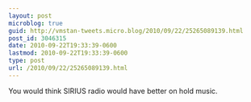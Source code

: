 ```yaml
---
layout: post
microblog: true
guid: http://vmstan-tweets.micro.blog/2010/09/22/25265089139.html
post_id: 3046315
date: 2010-09-22T19:33:39-0600
lastmod: 2010-09-22T19:33:39-0600
type: post
url: /2010/09/22/25265089139.html
---
```

You would think SIRIUS radio would have better on hold music.
